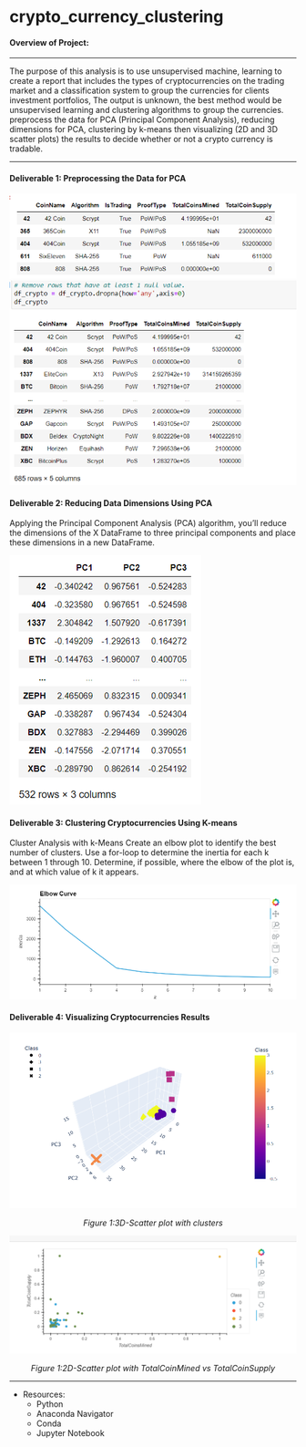 # crypto_currency_clustering
#### Overview of Project:
---

The purpose of this analysis is to use unsupervised machine, learning to create a report that includes the types of cryptocurrencies on the trading market and a classification system to group the currencies for clients investment portfolios, The output is unknown, the best method would be unsupervised learning and clustering algorithms to group the currencies.  preprocess the data for PCA (Principal Component Analysis), reducing dimensions for PCA, clustering by k-means then visualizing (2D and 3D scatter plots) the results to decide whether or not a crypto currency is tradable.

---

#### Deliverable 1: Preprocessing the Data for PCA

<img src="https://github.com/Tifarahani/cryptocurrency_clustering/blob/main/Resources/img/Deliv.1.1.png">
<img src="https://github.com/Tifarahani/cryptocurrency_clustering/blob/main/Resources/img/Deliv.1.2.png">

#### Deliverable 2: Reducing Data Dimensions Using PCA
Applying the Principal Component Analysis (PCA) algorithm, you’ll reduce the dimensions of the X DataFrame to three principal components and place these dimensions in a new DataFrame.

<img src="https://github.com/Tifarahani/cryptocurrency_clustering/blob/main/Resources/img/Deliv.2.1.png">

#### Deliverable 3: Clustering Cryptocurrencies Using K-means

Cluster Analysis with k-Means
Create an elbow plot to identify the best number of clusters. Use a for-loop to determine the inertia for each k between 1 through 10. Determine, if possible, where the elbow of the plot is, and at which value of k it appears.

<img src="https://github.com/Tifarahani/cryptocurrency_clustering/blob/main/Resources/img/Elbow_Curve.png">

#### Deliverable 4: Visualizing Cryptocurrencies Results

<p align="center">  
<img src="https://github.com/Tifarahani/cryptocurrency_clustering/blob/main/Resources/img/3D_Visual.png">
</p>
<p align="center">  
<i>Figure 1:3D-Scatter plot with clusters </i>
</p>
<p align="center">  
<img src="https://github.com/Tifarahani/cryptocurrency_clustering/blob/main/Resources/img/hv_scatter_plot.png">
</p>
<p align="center">  
<i>Figure 1:2D-Scatter plot with TotalCoinMined vs TotalCoinSupply </i>
</p>

---

* Resources:
  * Python
  * Anaconda Navigator 
  * Conda
  * Jupyter Notebook 
